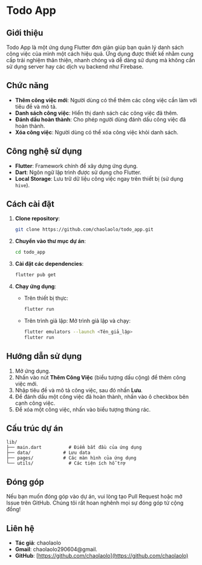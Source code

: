 # Todo App

## Giới thiệu
Todo App là một ứng dụng Flutter đơn giản giúp bạn quản lý danh sách công việc của mình một cách hiệu quả. Ứng dụng được thiết kế nhằm cung cấp trải nghiệm thân thiện, nhanh chóng và dễ dàng sử dụng mà không cần sử dụng server hay các dịch vụ backend như Firebase.

## Chức năng
- **Thêm công việc mới**: Người dùng có thể thêm các công việc cần làm với tiêu đề và mô tả.
- **Danh sách công việc**: Hiển thị danh sách các công việc đã thêm.
- **Đánh dấu hoàn thành**: Cho phép người dùng đánh dấu công việc đã hoàn thành.
- **Xóa công việc**: Người dùng có thể xóa công việc khỏi danh sách.

## Công nghệ sử dụng
- **Flutter**: Framework chính để xây dựng ứng dụng.
- **Dart**: Ngôn ngữ lập trình được sử dụng cho Flutter.
- **Local Storage**: Lưu trữ dữ liệu công việc ngay trên thiết bị (sử dụng `hive`).

## Cách cài đặt

1. **Clone repository**:
   ```bash
   git clone https://github.com/chaolaolo/todo_app.git
   ```

2. **Chuyển vào thư mục dự án**:
   ```bash
   cd todo_app
   ```

3. **Cài đặt các dependencies**:
   ```bash
   flutter pub get
   ```

4. **Chạy ứng dụng**:
   - Trên thiết bị thực:
     ```bash
     flutter run
     ```
   - Trên trình giả lập:
     Mở trình giả lập và chạy:
     ```bash
     flutter emulators --launch <Tên_giả_lập>
     flutter run
     ```

## Hướng dẫn sử dụng
1. Mở ứng dụng.
2. Nhấn vào nút **Thêm Công Việc** (biểu tượng dấu cộng) để thêm công việc mới.
3. Nhập tiêu đề và mô tả công việc, sau đó nhấn **Lưu**.
4. Để đánh dấu một công việc đã hoàn thành, nhấn vào ô checkbox bên cạnh công việc.
5. Để xóa một công việc, nhấn vào biểu tượng thùng rác.

## Cấu trúc dự án
```
lib/
├── main.dart          # Điểm bắt đầu của ứng dụng
├── data/            # Lưu data
├── pages/           # Các màn hình của ứng dụng
└── utils/             # Các tiện ích hỗ trợ
```

## Đóng góp
Nếu bạn muốn đóng góp vào dự án, vui lòng tạo Pull Request hoặc mở Issue trên GitHub. Chúng tôi rất hoan nghênh mọi sự đóng góp từ cộng đồng!

## Liên hệ
- **Tác giả**: chaolaolo
- **Gmail**: chaolaolo290604@gmail.
- **GitHub**: [https://github.com/chaolaolo](https://github.com/chaolaolo)

